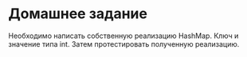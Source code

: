 # Домашнее задание

Необходимо написать собственную реализацию HashMap. Ключ и значение типа int. Затем протестировать полученную реализацию.
